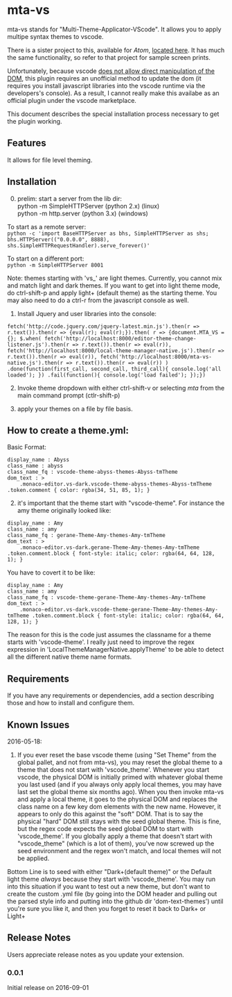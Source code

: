 # mta-vs

mta-vs stands for "Multi-Theme-Applicator-VScode".  It allows you to apply multipe syntax themes to vscode.  

There is a sister project to this, available for *Atom*,
[located here](http://code.visualstudio.com/docs/languages/markdownhttps://atom.io/packages/multi-theme-applicator).  It has much the same functionality, so refer to that project for sample screen prints.

Unfortunately, because vscode [does not allow direct manipulation of the DOM](https://code.visualstudio.com/docs/extensions/our-approach), this plugin requires an unofficial method to update the dom (it requires you install javascript libraries into the vscode runtime via the developers's console).  As a result, I cannot really make this availabe as an official plugin under the vscode marketplace.

This document describes the special installation process necessary to get the plugin working.

## Features
It allows for file level theming.

## Installation
0) prelim: start a server from the lib dir:  
python -m SimpleHTTPServer (python 2.x) (linux)  
python -m http.server  (python 3.x) (windows)  

To start as a remote server:  
`python -c 'import BaseHTTPServer as bhs, SimpleHTTPServer as shs; bhs.HTTPServer(("0.0.0.0", 8888), shs.SimpleHTTPRequestHandler).serve_forever()'
`  

To start on a different port:    
`python -m SimpleHTTPServer 8001`  

Note: themes starting with 'vs_' are light themes.  Currently, you cannot mix and match light and
dark themes.  If you want to get into light theme mode, do ctrl-shift-p and apply light+ (default
theme) as the starting theme.  You may also need to do a ctrl-r from the javascript console as well.

1) Install Jquery and user libraries into the console:  

`
fetch('http://code.jquery.com/jquery-latest.min.js').then(r => r.text()).then(r => {eval(r); eval(r);}).then( r => {document.MTA_VS = {}; $.when( fetch('http://localhost:8000/editor-theme-change-listener.js').then(r => r.text()).then(r => eval(r)), fetch('http://localhost:8000/local-theme-manager-native.js').then(r => r.text()).then(r => eval(r)), fetch('http://localhost:8000/mta-vs-native.js').then(r => r.text()).then(r => eval(r)) ) .done(function(first_call, second_call, third_call){ console.log('all loaded'); }) .fail(function(){ console.log('load failed'); });})
`

2) Invoke theme dropdown with either ctrl-shift-v or selecting *mta* from the main command prompt (ctlr-shift-p)

3) apply your themes on a file by file basis.

## How to create a theme.yml:
Basic Format:
```
display_name : Abyss
class_name : abyss
class_name_fq : vscode-theme-abyss-themes-Abyss-tmTheme
dom_text : >
    .monaco-editor.vs-dark.vscode-theme-abyss-themes-Abyss-tmTheme .token.comment { color: rgba(34, 51, 85, 1); }

```

2) it's important that the theme start with "vscode-theme".  For instance the amy theme originally looked like:
```
display_name : Amy
class_name : amy
class_name_fq : gerane-Theme-Amy-themes-Amy-tmTheme  
dom_text : >
    .monaco-editor.vs-dark.gerane-Theme-Amy-themes-Amy-tmTheme .token.comment.block { font-style: italic; color: rgba(64, 64, 128, 1); }

```

You have to covert it to be like:

```
display_name : Amy
class_name : amy
class_name_fq : vscode-theme-gerane-Theme-Amy-themes-Amy-tmTheme
dom_text : >
    .monaco-editor.vs-dark.vscode-theme-gerane-Theme-Amy-themes-Amy-tmTheme .token.comment.block { font-style: italic; color: rgba(64, 64, 128, 1); }

```
The reason for this is the code just assumes the classname for a theme starts with 'vscode-theme'.  I really just need to improve the regex expression in 'LocalThemeManagerNative.applyTheme' to be able to detect all the different native theme name formats.


## Requirements

If you have any requirements or dependencies, add a section describing those and how to install and configure them.

## Known Issues
2016-05-18:
1. If you ever reset the base vscode theme (using "Set Theme" from the global pallet, and not from mta-vs), you may reset the global theme to a theme that does not start with 'vscode_theme'.  Whenever you start vscode, the physical DOM is initially primed with whatever global theme you last used (and if you always only apply local themes, you may have last set the global theme six months ago).  When you then invoke mta-vs and apply a local theme, it goes to the physical DOM and replaces the class name on a few key dom elements with the new name.  However, it appears to only do this against the "soft" DOM.  That is to say the physical "hard" DOM still stays with the seed global theme.  This is fine, but the regex code expects the seed global DOM to start with 'vscode_theme'.  If you globally apply a theme that doesn't start with "vscode_theme" (which is a lot of them), you've now screwed up the seed environment and the regex won't match, and local themes will not be applied.

Bottom Line is to seed with either "Dark+(default theme)" or the Default light theme _always_ because they start with 'vscode_theme'. You may run into this situation if you want to test out a new theme, but don't want to create the custom .yml file (by going into the DOM header and pulling out the parsed style info and putting into the github dir 'dom-text-themes') until you're sure you like it, and then you forget to reset it back to Dark+ or Light+

## Release Notes

Users appreciate release notes as you update your extension.

### 0.0.1

Initial release on 2016-09-01
